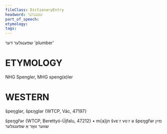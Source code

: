```yaml
---
fileClass: DictionaryEntry
headword: שפּענגלער
part_of_speech: 
etymology: 
tags: 
---
```

שפּענגלער
דער
'plumber'

ETYMOLOGY
===========
NHG Spengler, MHG speng(e)ler

WESTERN
========

špeŋglər, špɛŋglər {WTCP, Vác, 47197}

špɛŋglʲər {WTCP, Berettyó-Újfalu, 47212}
	•	m{a}jn švɛˑr voˑr ə špɛŋglʲər מײַן שווער וואָר אַ שפּענגלער